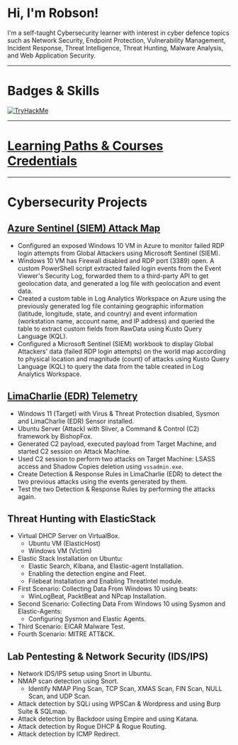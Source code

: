 # Hi, I'm Robson!

I'm a self-taught Cybersecurity learner with interest in cyber defence topics such as Network Security, Endpoint Protection, Vulnerability Management, Incident Response, Threat Intelligence, Threat Hunting, Malware Analysis, and Web Application Security.

---

# Badges & Skills
[<img src="https://tryhackme-badges.s3.amazonaws.com/robsann.png" alt="TryHackMe">](https://tryhackme.com/p/robsann)

---

# [Learning Paths & Courses Credentials](https://github.com/robsann/robsann/blob/main/courses.md)

---

# Cybersecurity Projects
## [Azure Sentinel (SIEM) Attack Map](https://github.com/robsann/AzureSentinelSIEMAttackMap)
- Configured an exposed Windows 10 VM in Azure to monitor failed RDP login attempts from Global Attackers using Microsoft Sentinel (SIEM).
- Windows 10 VM has Firewall disabled and RDP port (3389) open. A custom PowerShell script extracted failed login events from the Event Viewer's Security Log, forwarded them to a third-party API to get geolocation data, and generated a log file with geolocation and event data.
- Created a custom table in Log Analytics Workspace on Azure using the previously generated log file containing geographic information (latitude, longitude, state, and country) and event information (workstation name, account name, and IP address) and queried the table to extract custom fields from RawData using Kusto Query Language (KQL).
- Configured a Microsoft Sentinel (SIEM) workbook to display Global Attackers' data (failed RDP login attempts) on the world map according to physical location and magnitude (count) of attacks using Kusto Query Language (KQL) to query the data from the table created in Log Analytics Workspace.

## [LimaCharlie (EDR) Telemetry](https://github.com/robsann/LimaCharlieEDRTelemetry)
- Windows 11 (Target) with Virus & Threat Protection disabled, Sysmon and LimaCharlie (EDR) Sensor installed.
- Ubuntu Server (Attack) with Sliver, a Command & Control (C2) framework by BishopFox.
- Generated C2 payload, executed payload from Target Machine, and started C2 session on Attack Machine.
- Used C2 session to perform two attacks on Target Machine: LSASS access and Shadow Copies deletion using `vssadmin.exe`.
- Create Detection & Response Rules in LimaCharlie (EDR) to detect the two previous attacks using the events generated by them.
- Test the two Detection & Response Rules by performing the attacks again.

## Threat Hunting with ElasticStack
- Virtual DHCP Server on VirtualBox.
    - Ubuntu VM (ElasticHost)
    - Windows VM (Victim)
- Elastic Stack Installation on Ubuntu:
    - Elastic Search, Kibana, and Elastic-agent Installation.
    - Enabling the detection engine and Fleet.
    - Filebeat Installation and Enabling ThreatIntel module.
- First Scenario: Collecting Data From Windows 10 using beats:
    - WinLogBeat, PacktBeat and NPcap Installation.
- Second Scenario: Collecting Data From Windows 10 using Sysmon and Elastic-Agents:
    - Configuring Sysmon and Elastic Agents.
- Third Scenario: EICAR Malware Test.
- Fourth Scenario: MITRE ATT&CK.

## Lab Pentesting & Network Security (IDS/IPS)
- Network IDS/IPS setup using Snort in Ubuntu.
- NMAP scan detection using Snort.
    - Identify NMAP Ping Scan, TCP Scan, XMAS Scan, FIN Scan, NULL Scan, and UDP Scan.
- Attack detection by SQLi using WPSCan & Wordpress and using Burp Suite & SQLmap.
- Attack detection by Backdoor using Empire and using Katana.
- Attack detection by Rogue DHCP & Rogue Routing.
- Attack detection by ICMP Redirect.


<!--
**robsann/robsann** is a ✨ _special_ ✨ repository because its `README.md` (this file) appears on your GitHub profile.

Here are some ideas to get you started:

- 🔭 I’m currently working on ...
- 🌱 I’m currently learning ...
- 👯 I’m looking to collaborate on ...
- 🤔 I’m looking for help with ...
- 💬 Ask me about ...
- 📫 How to reach me: ...
- 😄 Pronouns: ...
- ⚡ Fun fact: ...
-->
